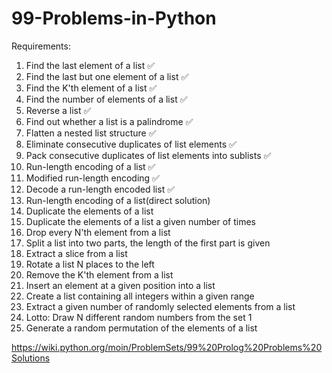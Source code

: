 # 99-Problems-in-Python

Requirements:
1. Find the last element of a list ✅
2. Find the last but one element of a list ✅
3. Find the K'th element of a list ✅
4. Find the number of elements of a list ✅
5. Reverse a list ✅
6. Find out whether a list is a palindrome ✅
7. Flatten a nested list structure ✅
8. Eliminate consecutive duplicates of list elements ✅
9. Pack consecutive duplicates of list elements into sublists ✅
10. Run-length encoding of a list ✅
11. Modified run-length encoding ✅
12. Decode a run-length encoded list ✅
13. Run-length encoding of a list(direct solution)
14. Duplicate the elements of a list
15. Duplicate the elements of a list a given number of times
16. Drop every N'th element from a list
17. Split a list into two parts, the length of the first part is given
18. Extract a slice from a list
19. Rotate a list N places to the left
20. Remove the K'th element from a list
21. Insert an element at a given position into a list
22. Create a list containing all integers within a given range
23. Extract a given number of randomly selected elements from a list
24. Lotto: Draw N different random numbers from the set 1
25. Generate a random permutation of the elements of a list

https://wiki.python.org/moin/ProblemSets/99%20Prolog%20Problems%20Solutions
